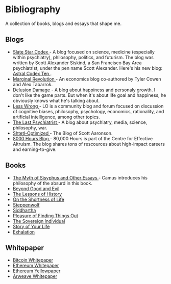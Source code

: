 # Bibliography
A collection of books, blogs and essays that shape me. 

## Blogs
- [Slate Star Codex ](https://slatestarcodex.com/) -  A blog focused on science, medicine (especially within psychiatry), philosophy, politics, and futurism. The blog was written by Scott Alexander Siskind, a San Francisco Bay Area psychiatrist, under the pen name Scott Alexander. Here's his new blog: [Astral Codex Ten ](https://astralcodexten.substack.com/).
- [Marginal Revolution ](https://marginalrevolution.com/) -  An economics blog co-authored by Tyler Cowen and Alex Tabarrok.
- [Delusion Damage ](https://web.archive.org/web/20110210130301/delusiondamage.com/) -  A blog about happiness and personaly growth. I don't like the game parts. But when it's about life goal and happiness, he obviously knows what he's talking about.
- [Less Wrong ](https://en.wikipedia.org/wiki/LessWrong) -  LO is a community blog and forum focused on discussion of cognitive biases, philosophy, psychology, economics, rationality, and artificial intelligence, among other topics.
- [The Last Psychiatrist ](https://thelastpsychiatrist.com/) - A blog about psychiatry, media, science, philosophy, war.
- [Shtetl-Optimized ](https://scottaaronson.blog/) - The Blog of Scott Aaronson.
- [8000 Hours Blog ](https://80000hours.org/key-ideas/) - 80,000 Hours is part of the Centre for Effective Altruism. The blog shares tons of rescources about high-impact careers and earning-to-give.

## Books
- [The Myth of Sisyphus and Other Essays ](https://www.amazon.com/Myth-Sisyphus-Other-Essays/dp/0679733736) - Camus introduces his philosophy of the absurd in this book.
- [Beyond Good and Evil ](https://www.amazon.com/Beyond-Good-Evil-Friedrich-Nietzsche/dp/1503250881) 
- [The Lessons of History  ](https://www.amazon.com/Lessons-History-Will-Durant/dp/143914995X) 
- [On the Shortness of Life  ](https://www.amazon.com/Shortness-Life-Penguin-Great-Ideas/dp/0143036327) 
- [Steppenwolf ](https://www.amazon.com/Steppenwolf-Novel-Picador-Modern-Classics/dp/1250074827) 
- [Siddhartha ](https://www.amazon.com/Siddhartha-Novel-Hermann-Hesse/dp/0553208845) 
- [Pleasure of Finding Things Out ](https://www.amazon.com/Pleasure-Finding-Things-Out-Richard/dp/0465023959) 
- [The Sovereign Individual ](https://www.amazon.com/Sovereign-Individual-Mastering-Transition-Information/dp/0684832720) 
- [Story of Your Life ](https://www.amazon.com/Stories-Your-Life-Others-Chiang-ebook/dp/B0048EKOP0) 
- [Exhalation ](https://www.amazon.com/Exhalation-Ted-Chiang/dp/1101972084) 



## Whitepaper
- [Bitcoin Whitepaper ](https://bitcoin.org/bitcoin.pdf)
- [Ethereum Whitepaper ](https://ethereum.org/en/whitepaper/)
- [Ethereum Yellowpaper ](https://ethereum.github.io/yellowpaper/paper.pdf)
- [Arweave Whitepaper ](https://www.arweave.org/whitepaper.pdf)

